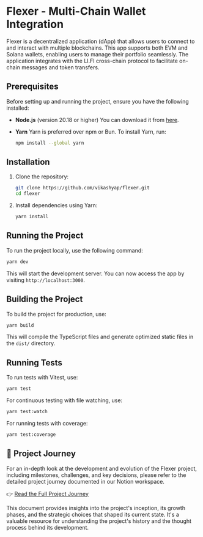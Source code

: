 # Flexer - Multi-Chain Wallet Integration

Flexer is a decentralized application (dApp) that allows users to connect to and interact with multiple blockchains. This app supports both EVM and Solana wallets, enabling users to manage their portfolio seamlessly. The application integrates with the LI.FI cross-chain protocol to facilitate on-chain messages and token transfers.

## Prerequisites

Before setting up and running the project, ensure you have the following installed:

- **Node.js** (version 20.18 or higher)
  You can download it from [here](https://nodejs.org/).

- **Yarn**
  Yarn is preferred over npm or Bun. To install Yarn, run:
  ```bash
  npm install --global yarn
  ```

## Installation

1. Clone the repository:

   ```bash
   git clone https://github.com/vikashyap/flexer.git
   cd flexer
   ```

2. Install dependencies using Yarn:

   ```bash
   yarn install
   ```

## Running the Project

To run the project locally, use the following command:

```bash
yarn dev
```

This will start the development server. You can now access the app by visiting `http://localhost:3000`.

## Building the Project

To build the project for production, use:

```bash
yarn build
```

This will compile the TypeScript files and generate optimized static files in the `dist/` directory.

## Running Tests

To run tests with Vitest, use:

```bash
yarn test
```

For continuous testing with file watching, use:

```bash
yarn test:watch
```

For running tests with coverage:

```bash
yarn test:coverage
```

## 📖 Project Journey

For an in-depth look at the development and evolution of the Flexer project, including milestones, challenges, and key decisions, please refer to the detailed project journey documented in our Notion workspace.​

👉 [Read the Full Project Journey](https://www.notion.so/Flexer-1cf8b98ebb2080f5b607e5cf092c6531?pvs=4)

This document provides insights into the project's inception, its growth phases, and the strategic choices that shaped its current state. It's a valuable resource for understanding the project's history and the thought process behind its development.
